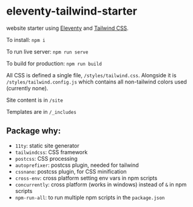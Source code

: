 # eleventy-tailwind-starter

website starter using [Eleventy](https://www.11ty.dev/) and [Tailwind CSS](https://tailwindcss.com/).

To install: `npm i`

To run live server: `npm run serve`

To build for production: `npm run build`

All CSS is defined a single file, `/styles/tailwind.css`. Alongside it is `/styles/tailwind.config.js` which contains all non-tailwind colors used (currently none).

Site content is in `/site`

Templates are in `/_includes`

## Package why:
* `11ty`: static site generator
* `tailwindcss`: CSS framework
* `postcss`: CSS processing
* `autoprefixer`: postcss plugin, needed for tailwind
* `cssnano`: postcss plugin, for CSS minification
* `cross-env`: cross platform setting env vars in npm scripts
* `concurrently`: cross platform (works in windows) instead of `&` in npm scripts
* `npm-run-all`: to run multiple npm scripts in the `package.json`
